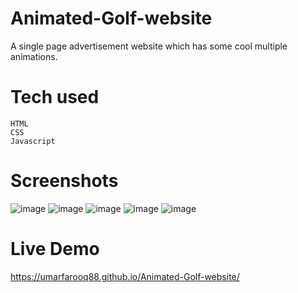 # Animated-Golf-website
A single page advertisement website which has some cool multiple animations.

# Tech used
    HTML
    CSS
    Javascript

# Screenshots
![image](https://github.com/Umarfarooq88/Animated-Golf-website/assets/101983055/b2bc906d-6934-4a3a-94e0-9b7083b0d2e6)
![image](https://github.com/Umarfarooq88/Animated-Golf-website/assets/101983055/0f7b4cd0-b2ca-4d15-8f64-e3ffc42621b4)
![image](https://github.com/Umarfarooq88/Animated-Golf-website/assets/101983055/e742c05a-0c98-44af-8acb-acb43c5352b5)
![image](https://github.com/Umarfarooq88/Animated-Golf-website/assets/101983055/4072cbbd-23e5-4345-9433-5d0d7df8bb54)
![image](https://github.com/Umarfarooq88/Animated-Golf-website/assets/101983055/b1679295-cd0e-48d4-86c9-e6d58ff91b3f)

# Live Demo
https://umarfarooq88.github.io/Animated-Golf-website/

